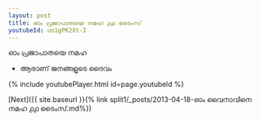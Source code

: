 ```yaml
---
layout: post
title: ഓം പ്രജാപാതയെ നമഹ ൧൧ ടൈംസ്
youtubeId: un1gPK2Xt-I
---
```

 
 
 ഓം പ്രജാപാതയെ നമഹ 
 
 -  ആരാണ് ജനങ്ങളുടെ ദൈവം 
 
  
 
  
 
 
 
 
 
 


{% include youtubePlayer.html id=page.youtubeId %}
 
[Next]({{ site.baseurl }}{% link  split1/_posts/2013-04-18-ഓം വൈനാവിനെ നമഹ ൧൧ ടൈംസ്.md%})
 
